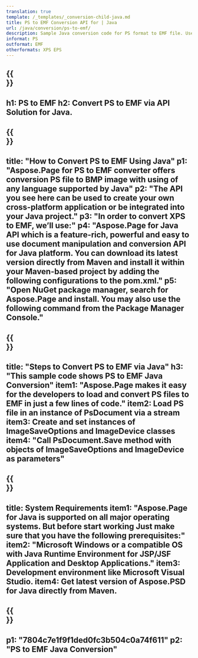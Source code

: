 ```yaml
---
translation: true
template: /_templates/_conversion-child-java.md
title: PS to EMF Conversion API for | Java
url: /java/conversion/ps-to-emf/ 
description: Sample Java conversion code for PS format to EMF file. Use this example code to convert PS to EMF within any Web or Desktop Java based application.
informat: PS
outformat: EMF
otherformats: XPS EPS
---
```


{{<section banner>}}
---
h1: PS to EMF
h2: Convert PS to EMF via API Solution for Java.
---

{{<section overview>}}
---
title: "How to Convert PS to EMF Using Java"
p1: "Aspose.Page for PS to EMF converter offers conversion PS file to BMP image with using of any language supported by Java"
p2: "The API you see here can be used to create your own cross-platform application or be integrated into your Java project."
p3: "In order to convert XPS to EMF, we’ll use:"
p4: "Aspose.Page for Java API which is a feature-rich, powerful and easy to use document manipulation and conversion API for Java platform. You can download its latest version directly from Maven and install it within your Maven-based project by adding the following configurations to the pom.xml."
p5: "Open NuGet package manager, search for Aspose.Page and install. You may also use the following command from the Package Manager Console."
---

{{<section feature1>}}
---
title: "Steps to Convert PS to EMF via Java"
h3: "This sample code shows PS to EMF Java Conversion"
item1: "Aspose.Page makes it easy for the developers to load and convert PS files to EMF in just a few lines of code."
item2: Load PS file in an instance of PsDocument via a stream
item3: Create and set instances of ImageSaveOptions and ImageDevice classes
item4: "Call PsDocument.Save method with objects of ImageSaveOptions and ImageDevice as parameters"
---

{{<section feature2>}}
---
title: System Requirements
item1: "Aspose.Page for Java is supported on all major operating systems. But before start working Just make sure that you have the following prerequisites:"
item2: "Microsoft Windows or a compatible OS with Java Runtime Environment for JSP/JSF Application and Desktop Applications."
item3: Development environment like Microsoft Visual Studio.
item4: Get latest version of Aspose.PSD for Java directly from Maven.
---

{{<section gist>}}
---
p1: "7804c7e1f9f1ded0fc3b504c0a74f611"
p2: "PS to EMF Java Conversion"
---
